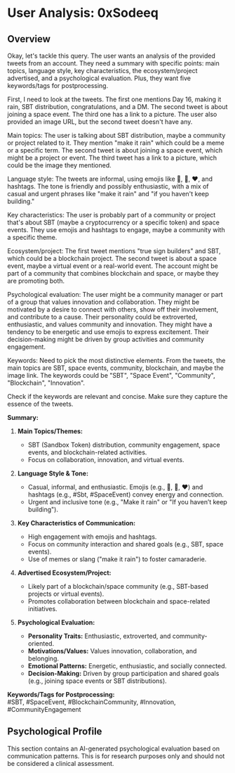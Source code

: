 # User Analysis: 0xSodeeq

## Overview

<think>
Okay, let's tackle this query. The user wants an analysis of the provided tweets from an account. They need a summary with specific points: main topics, language style, key characteristics, the ecosystem/project advertised, and a psychological evaluation. Plus, they want five keywords/tags for postprocessing.

First, I need to look at the tweets. The first one mentions Day 16, making it rain, SBT distribution, congratulations, and a DM. The second tweet is about joining a space event. The third one has a link to a picture. The user also provided an image URL, but the second tweet doesn't have any.

Main topics: The user is talking about SBT distribution, maybe a community or project related to it. They mention "make it rain" which could be a meme or a specific term. The second tweet is about joining a space event, which might be a project or event. The third tweet has a link to a picture, which could be the image they mentioned.

Language style: The tweets are informal, using emojis like 🔸️, 🦺, ❤️, and hashtags. The tone is friendly and possibly enthusiastic, with a mix of casual and urgent phrases like "make it rain" and "if you haven't keep building."

Key characteristics: The user is probably part of a community or project that's about SBT (maybe a cryptocurrency or a specific token) and space events. They use emojis and hashtags to engage, maybe a community with a specific theme.

Ecosystem/project: The first tweet mentions "true sign builders" and SBT, which could be a blockchain project. The second tweet is about a space event, maybe a virtual event or a real-world event. The account might be part of a community that combines blockchain and space, or maybe they are promoting both.

Psychological evaluation: The user might be a community manager or part of a group that values innovation and collaboration. They might be motivated by a desire to connect with others, show off their involvement, and contribute to a cause. Their personality could be extroverted, enthusiastic, and values community and innovation. They might have a tendency to be energetic and use emojis to express excitement. Their decision-making might be driven by group activities and community engagement.

Keywords: Need to pick the most distinctive elements. From the tweets, the main topics are SBT, space events, community, blockchain, and maybe the image link. The keywords could be "SBT", "Space Event", "Community", "Blockchain", "Innovation".

Check if the keywords are relevant and concise. Make sure they capture the essence of the tweets.
</think>

**Summary:**  
1. **Main Topics/Themes:**  
   - SBT (Sandbox Token) distribution, community engagement, space events, and blockchain-related activities.  
   - Focus on collaboration, innovation, and virtual events.  

2. **Language Style & Tone:**  
   - Casual, informal, and enthusiastic. Emojis (e.g., 🔸️, 🦺, ❤️) and hashtags (e.g., #Sbt, #SpaceEvent) convey energy and connection.  
   - Urgent and inclusive tone (e.g., "Make it rain" or "If you haven’t keep building").  

3. **Key Characteristics of Communication:**  
   - High engagement with emojis and hashtags.  
   - Focus on community interaction and shared goals (e.g., SBT, space events).  
   - Use of memes or slang ("make it rain") to foster camaraderie.  

4. **Advertised Ecosystem/Project:**  
   - Likely part of a blockchain/space community (e.g., SBT-based projects or virtual events).  
   - Promotes collaboration between blockchain and space-related initiatives.  

5. **Psychological Evaluation:**  
   - **Personality Traits:** Enthusiastic, extroverted, and community-oriented.  
   - **Motivations/Values:** Values innovation, collaboration, and belonging.  
   - **Emotional Patterns:** Energetic, enthusiastic, and socially connected.  
   - **Decision-Making:** Driven by group participation and shared goals (e.g., joining space events or SBT distributions).  

**Keywords/Tags for Postprocessing:**  
#SBT, #SpaceEvent, #BlockchainCommunity, #Innovation, #CommunityEngagement

## Psychological Profile

This section contains an AI-generated psychological evaluation based on communication patterns. This is for research purposes only and should not be considered a clinical assessment.